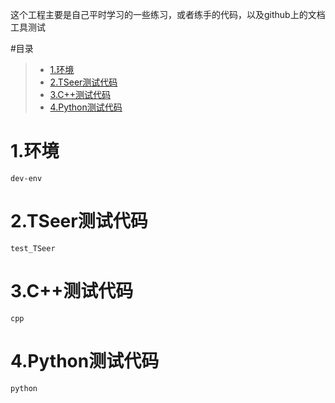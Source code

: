 这个工程主要是自己平时学习的一些练习，或者练手的代码，以及github上的文档工具测试

#目录
> * [1.环境](#main-chapter-1)
> * [2.TSeer测试代码](#main-chapter-2)
> * [3.C++测试代码](#main-chapter-3)
> * [4.Python测试代码](#main-chapter-4)

# 1.环境 <a id="main-chapter-1"></a>
    dev-env

# 2.TSeer测试代码 <a id="main-chapter-2"></a>
    test_TSeer

# 3.C++测试代码 <a id="main-chapter-3"></a>
    cpp

# 4.Python测试代码 <a id="main-chapter-4"></a>
    python

